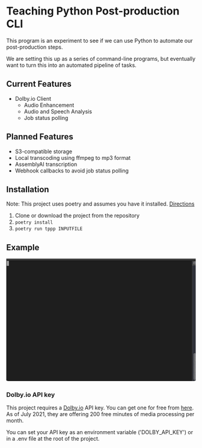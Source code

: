 # Teaching Python Post-production CLI

This program is an experiment to see if we can use 
Python to automate our post-production steps.

We are setting this up as a series of command-line programs, 
but eventually want to turn this into an automated pipeline of tasks.
## Current Features
- Dolby.io Client
    - Audio Enhancement
    - Audio and Speech Analysis
    - Job status polling

## Planned Features
- S3-compatible storage
- Local transcoding using ffmpeg to mp3 format
- AssemblyAI transcription
- Webhook callbacks to avoid job status polling

## Installation
Note: This project uses poetry and assumes you have it installed. [Directions](https://python-poetry.org/docs/#installation)

1. Clone or download the project from the repository
1. `poetry install`
1. `poetry run tppp INPUTFILE`

## Example
![](docs/images/tty.gif)

### Dolby.io API key
This project requires a [Dolby.io](https://dolby.io/) API key. You can get one for free from [here](https://dolby.io/signup). As of July 2021, they are offering 200 free minutes of media processing per month.

You can set your API key as an environment variable ('DOLBY_API_KEY') or in a .env file at the root of the project.
